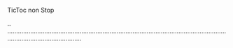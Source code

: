 TicToc non Stop

..
......................................................................................................................................................................